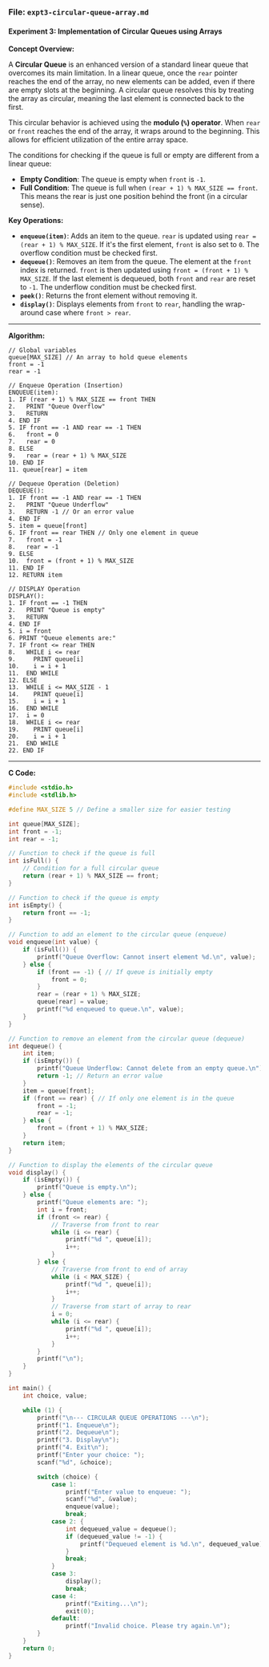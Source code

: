 ### **File: `expt3-circular-queue-array.md`**

#### **Experiment 3: Implementation of Circular Queues using Arrays**

**Concept Overview:**

A **Circular Queue** is an enhanced version of a standard linear queue that overcomes its main limitation. In a linear queue, once the `rear` pointer reaches the end of the array, no new elements can be added, even if there are empty slots at the beginning. A circular queue resolves this by treating the array as circular, meaning the last element is connected back to the first.

This circular behavior is achieved using the **modulo (`%`) operator**. When `rear` or `front` reaches the end of the array, it wraps around to the beginning. This allows for efficient utilization of the entire array space.

The conditions for checking if the queue is full or empty are different from a linear queue:
*   **Empty Condition**: The queue is empty when `front` is `-1`.
*   **Full Condition**: The queue is full when `(rear + 1) % MAX_SIZE == front`. This means the rear is just one position behind the front (in a circular sense).

**Key Operations:**
*   **`enqueue(item)`**: Adds an item to the queue. `rear` is updated using `rear = (rear + 1) % MAX_SIZE`. If it's the first element, `front` is also set to `0`. The overflow condition must be checked first.
*   **`dequeue()`**: Removes an item from the queue. The element at the `front` index is returned. `front` is then updated using `front = (front + 1) % MAX_SIZE`. If the last element is dequeued, both `front` and `rear` are reset to `-1`. The underflow condition must be checked first.
*   **`peek()`**: Returns the front element without removing it.
*   **`display()`**: Displays elements from `front` to `rear`, handling the wrap-around case where `front > rear`.

---

**Algorithm:**

```
// Global variables
queue[MAX_SIZE] // An array to hold queue elements
front = -1
rear = -1

// Enqueue Operation (Insertion)
ENQUEUE(item):
1. IF (rear + 1) % MAX_SIZE == front THEN
2.   PRINT "Queue Overflow"
3.   RETURN
4. END IF
5. IF front == -1 AND rear == -1 THEN
6.   front = 0
7.   rear = 0
8. ELSE
9.   rear = (rear + 1) % MAX_SIZE
10. END IF
11. queue[rear] = item

// Dequeue Operation (Deletion)
DEQUEUE():
1. IF front == -1 AND rear == -1 THEN
2.   PRINT "Queue Underflow"
3.   RETURN -1 // Or an error value
4. END IF
5. item = queue[front]
6. IF front == rear THEN // Only one element in queue
7.   front = -1
8.   rear = -1
9. ELSE
10.  front = (front + 1) % MAX_SIZE
11. END IF
12. RETURN item

// DISPLAY Operation
DISPLAY():
1. IF front == -1 THEN
2.   PRINT "Queue is empty"
3.   RETURN
4. END IF
5. i = front
6. PRINT "Queue elements are:"
7. IF front <= rear THEN
8.   WHILE i <= rear
9.     PRINT queue[i]
10.    i = i + 1
11.  END WHILE
12. ELSE
13.  WHILE i <= MAX_SIZE - 1
14.    PRINT queue[i]
15.    i = i + 1
16.  END WHILE
17.  i = 0
18.  WHILE i <= rear
19.    PRINT queue[i]
20.    i = i + 1
21.  END WHILE
22. END IF
```

---

**C Code:**

```c
#include <stdio.h>
#include <stdlib.h>

#define MAX_SIZE 5 // Define a smaller size for easier testing

int queue[MAX_SIZE];
int front = -1;
int rear = -1;

// Function to check if the queue is full
int isFull() {
    // Condition for a full circular queue
    return (rear + 1) % MAX_SIZE == front;
}

// Function to check if the queue is empty
int isEmpty() {
    return front == -1;
}

// Function to add an element to the circular queue (enqueue)
void enqueue(int value) {
    if (isFull()) {
        printf("Queue Overflow: Cannot insert element %d.\n", value);
    } else {
        if (front == -1) { // If queue is initially empty
            front = 0;
        }
        rear = (rear + 1) % MAX_SIZE;
        queue[rear] = value;
        printf("%d enqueued to queue.\n", value);
    }
}

// Function to remove an element from the circular queue (dequeue)
int dequeue() {
    int item;
    if (isEmpty()) {
        printf("Queue Underflow: Cannot delete from an empty queue.\n");
        return -1; // Return an error value
    }
    item = queue[front];
    if (front == rear) { // If only one element is in the queue
        front = -1;
        rear = -1;
    } else {
        front = (front + 1) % MAX_SIZE;
    }
    return item;
}

// Function to display the elements of the circular queue
void display() {
    if (isEmpty()) {
        printf("Queue is empty.\n");
    } else {
        printf("Queue elements are: ");
        int i = front;
        if (front <= rear) {
            // Traverse from front to rear
            while (i <= rear) {
                printf("%d ", queue[i]);
                i++;
            }
        } else {
            // Traverse from front to end of array
            while (i < MAX_SIZE) {
                printf("%d ", queue[i]);
                i++;
            }
            // Traverse from start of array to rear
            i = 0;
            while (i <= rear) {
                printf("%d ", queue[i]);
                i++;
            }
        }
        printf("\n");
    }
}

int main() {
    int choice, value;

    while (1) {
        printf("\n--- CIRCULAR QUEUE OPERATIONS ---\n");
        printf("1. Enqueue\n");
        printf("2. Dequeue\n");
        printf("3. Display\n");
        printf("4. Exit\n");
        printf("Enter your choice: ");
        scanf("%d", &choice);

        switch (choice) {
            case 1:
                printf("Enter value to enqueue: ");
                scanf("%d", &value);
                enqueue(value);
                break;
            case 2: {
                int dequeued_value = dequeue();
                if (dequeued_value != -1) {
                    printf("Dequeued element is %d.\n", dequeued_value);
                }
                break;
            }
            case 3:
                display();
                break;
            case 4:
                printf("Exiting...\n");
                exit(0);
            default:
                printf("Invalid choice. Please try again.\n");
        }
    }
    return 0;
}
```
